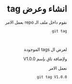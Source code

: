 <div dir=rtl>

# انشاء وعرض tag

نقوم داخل ملف الـ repo بعمل الامر <br/>
```shell
git tag 
```
<br/>

لعرض ال tags الموجودة

ولإضافة تاق بإسم V1.0.0

نعمل الامر<br/>
```shell
git tag V1.0.0
```


</div>

